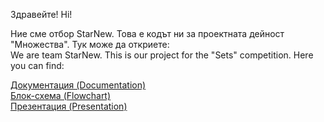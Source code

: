 Здравейте!
Hi!

Ние сме отбор StarNew. Това е кодът ни за проектната дейност "Множества". Тук може да откриете:
<br>
We are team StarNew. This is our project for the "Sets" competition. Here you can find: 

<a href = "https://codingburgas-my.sharepoint.com/:b:/g/personal/srandonova18_codingburgas_bg/EZd_Hk1U0rlNlBlYGIyPZkUBegwjbU7eg3VxMWxOdPr_Rg?e=kKNjfw">Документация (Documentation)</a>
<br>
<a href = "https://codingburgas-my.sharepoint.com/:i:/g/personal/srandonova18_codingburgas_bg/Eexc-u41rNtImgmxhZSE43ABE4MdHXDeZ6QLPSzOSpNUhw?e=7Tf15K"> Блок-схема (Flowchart) </a>
<br>
<a href = "https://codingburgas-my.sharepoint.com/:p:/g/personal/srandonova18_codingburgas_bg/EacFtiRog01Jq6tuUwu3x2EBXwY0K0Jwrfc2He32eQnJQA"> Презентация (Presentation) </a>


